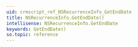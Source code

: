 ```yaml
---
uid: crmscript_ref_NSRecurrenceInfo_GetEndDate
title: NSRecurrenceInfo.GetEndDate()
intellisense: NSRecurrenceInfo.GetEndDate
keywords: GetEndDate()
so.topic: reference
---
```





